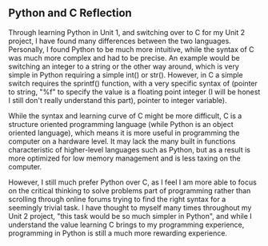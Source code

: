 ## Python and C Reflection

Through learning Python in Unit 1, and switching over to C for my Unit 2 project, I have found many differences between the two languages. Personally,
I found Python to be much more intuitive, while the syntax of C was much more complex and had to be precise. An example would be switching an integer to a string
or the other way around, which is very simple in Python requiring a simple int() or str(). However, in C a simple switch requires the sprintf() function, with a very
specific syntax of (pointer to string, "%f" to specify the value is a floating point integer (I will be honest I still don't really understand this part), pointer to integer variable).

While the syntax and learning curve of C might be more difficult, C is a structure oriented programming language (while Python is an object oriented language), which means it is more useful in programming the computer on
a hardware level. It may lack the many built in functions characteristic of higher-level languages such as Python, but as a result is more optimized for low memory management
and is less taxing on the computer. 

However, I still much prefer Python over C, as I feel I am more able to focus on the critical thinking to solve problems part of programming rather than scrolling through online forums
trying to find the right syntax for a seemingly trivial task. I have thought to myself many times throughout my Unit 2 project, "this task would be so much simpler in Python", and while I understand
the value learning C brings to my programming experience, programming in Python is still a much more rewarding experience. 

